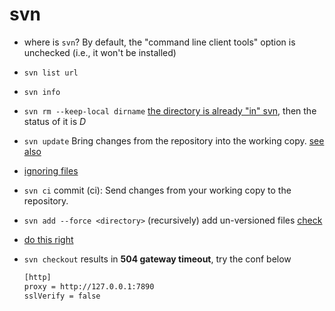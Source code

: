 # svn

- where is `svn`? By default, the "command line client tools" option is unchecked (i.e., it won't be installed)

- `svn list url`

- `svn info`

- `svn rm --keep-local dirname` [the directory is already "in" svn](https://stackoverflow.com/questions/116074/how-do-i-ignore-a-directory-with-svn#comment13441727_116075), then the status of it is _D_

- `svn update` Bring changes from the repository into the working copy. [see also](https://stackoverflow.com/questions/30055174/svn-status-files-d-while-files-does-not-exist-anymore-from-local-directory-nor)

- [ignoring files](https://stackoverflow.com/a/19593719/11844003)

- `svn ci` commit (ci): Send changes from your working copy to the repository.

- `svn add --force <directory>` (recursively) add un-versioned files [check](https://stackoverflow.com/a/1218274)

- [do this right](https://stackoverflow.com/questions/2152454/how-to-start-an-svn-project-from-the-command-line)

- `svn checkout` results in **504 gateway timeout**, try the conf below
  ```txt
  [http]
  proxy = http://127.0.0.1:7890
  sslVerify = false
  ```
